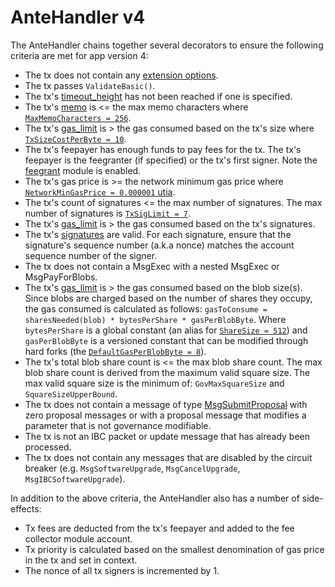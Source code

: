 # AnteHandler v4

The AnteHandler chains together several decorators to ensure the following criteria are met for app version 4:

- The tx does not contain any [extension options](https://github.com/cosmos/cosmos-sdk/blob/22c28366466e64ebf0df1ce5bec8b1130523552c/proto/cosmos/tx/v1beta1/tx.proto#L119-L122).
- The tx passes `ValidateBasic()`.
- The tx's [timeout_height](https://github.com/cosmos/cosmos-sdk/blob/22c28366466e64ebf0df1ce5bec8b1130523552c/proto/cosmos/tx/v1beta1/tx.proto#L115-L117) has not been reached if one is specified.
- The tx's [memo](https://github.com/cosmos/cosmos-sdk/blob/22c28366466e64ebf0df1ce5bec8b1130523552c/proto/cosmos/tx/v1beta1/tx.proto#L110-L113) is <= the max memo characters where [`MaxMemoCharacters = 256`](<https://github.com/cosmos/cosmos-sdk/blob/a429238fc267da88a8548bfebe0ba7fb28b82a13/x/auth/README.md?plain=1#L230>).
- The tx's [gas_limit](https://github.com/cosmos/cosmos-sdk/blob/22c28366466e64ebf0df1ce5bec8b1130523552c/proto/cosmos/tx/v1beta1/tx.proto#L211-L213) is > the gas consumed based on the tx's size where [`TxSizeCostPerByte = 10`](https://github.com/celestiaorg/celestia-app/blob/32fc6903478ea08eba728ac9cd4ffedf9ef72d98/pkg/appconsts/v3/app_consts.go#L8).
- The tx's feepayer has enough funds to pay fees for the tx. The tx's feepayer is the feegranter (if specified) or the tx's first signer. Note the [feegrant](https://github.com/cosmos/cosmos-sdk/blob/v0.46.15/x/feegrant/README.md) module is enabled.
- The tx's gas price is >= the network minimum gas price where [`NetworkMinGasPrice = 0.000001` utia](https://github.com/celestiaorg/celestia-app/blob/32fc6903478ea08eba728ac9cd4ffedf9ef72d98/pkg/appconsts/initial_consts.go#L33).
- The tx's count of signatures <= the max number of signatures. The max number of signatures is [`TxSigLimit = 7`](https://github.com/cosmos/cosmos-sdk/blob/a429238fc267da88a8548bfebe0ba7fb28b82a13/x/auth/README.md?plain=1#L231).
- The tx's [gas_limit](https://github.com/cosmos/cosmos-sdk/blob/22c28366466e64ebf0df1ce5bec8b1130523552c/proto/cosmos/tx/v1beta1/tx.proto#L211-L213) is > the gas consumed based on the tx's signatures.
- The tx's [signatures](https://github.com/cosmos/cosmos-sdk/blob/22c28366466e64ebf0df1ce5bec8b1130523552c/types/tx/signing/signature.go#L10-L26) are valid. For each signature, ensure that the signature's sequence number (a.k.a nonce) matches the account sequence number of the signer.
- The tx does not contain a MsgExec with a nested MsgExec or MsgPayForBlobs.
- The tx's [gas_limit](https://github.com/cosmos/cosmos-sdk/blob/22c28366466e64ebf0df1ce5bec8b1130523552c/proto/cosmos/tx/v1beta1/tx.proto#L211-L213) is > the gas consumed based on the blob size(s). Since blobs are charged based on the number of shares they occupy, the gas consumed is calculated as follows: `gasToConsume = sharesNeeded(blob) * bytesPerShare * gasPerBlobByte`. Where `bytesPerShare` is a global constant (an alias for [`ShareSize = 512`](https://github.com/celestiaorg/celestia-app/blob/c90e61d5a2d0c0bd0e123df4ab416f6f0d141b7f/pkg/appconsts/global_consts.go#L27-L28)) and `gasPerBlobByte` is a versioned constant that can be modified through hard forks (the [`DefaultGasPerBlobByte = 8`](https://github.com/celestiaorg/celestia-app/blob/32fc6903478ea08eba728ac9cd4ffedf9ef72d98/pkg/appconsts/v3/app_consts.go#L8)).
- The tx's total blob share count is <= the max blob share count. The max blob share count is derived from the maximum valid square size. The max valid square size is the minimum of: `GovMaxSquareSize` and `SquareSizeUpperBound`.
- The tx does not contain a message of type [MsgSubmitProposal](https://github.com/cosmos/cosmos-sdk/blob/d6d929843bbd331b885467475bcb3050788e30ca/proto/cosmos/gov/v1/tx.proto#L33-L43) with zero proposal messages or with a proposal message that modifies a parameter that is not governance modifiable.
- The tx is not an IBC packet or update message that has already been processed.
- The tx does not contain any messages that are disabled by the circuit breaker (e.g. `MsgSoftwareUpgrade`, `MsgCancelUpgrade`, `MsgIBCSoftwareUpgrade`).

In addition to the above criteria, the AnteHandler also has a number of side-effects:

- Tx fees are deducted from the tx's feepayer and added to the fee collector module account.
- Tx priority is calculated based on the smallest denomination of gas price in the tx and set in context.
- The nonce of all tx signers is incremented by 1.
